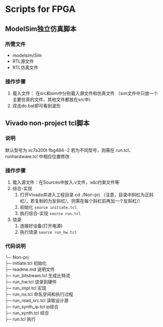 # Scripts for FPGA

## ModelSim独立仿真脚本
### 所需文件
- modelsim/Sim
- RTL源文件
- RTL仿真文件
  
### 操作步骤
1. 载入文件： 在src和sim中分别载入源文件和仿真文件
（sim文件中只放一个主要仿真的文件，其他文件都放在src中）
1. 双击do.bat即可看到波形


## Vivado non-project tcl脚本
### 说明
默认型号为 xc7a200t fbg484  -2
若为不同型号，则需在 run.tcl、runhardware.tcl 中相应位置修改


### 操作步骤
1. 载入源文件：在Sources中放入.v文件，xdc约束文件等
2. 综合-实现
   1. 打开Vivado并进入工程目录 cd ./Non-prj
   （注意，目录中斜杠为正斜杠/，若复制的为反斜杠/，则需在每个斜杠前再加一个反斜杠/）
   2. 初始化 `source initiate.tcl`
   3. 执行综合-实现 `source run.tcl`
3. 烧录
   1. 连接好设备(打开电源)
   2. 执行烧录 `source run_hw.tcl`
   

### 代码说明
└─ Non-prj  
   ├─ initiate.tcl                              初始化  
   ├─ readme.md                           说明文件  
   ├─ run_bitstream.tcl                   生成比特流  
   ├─ run_hw.tcl                             烧录到硬件  
   ├─ run_impl.tcl                           实现  
   ├─ run_ns.tcl                              命名空间和执行过程  
   ├─ run_read_src.tcl                    读取设计源  
   ├─ run_synth_ip.tcl                    ip综合  
   ├─ run_synth.tcl                         综合  
   ├─ run.tcl                                   执行  